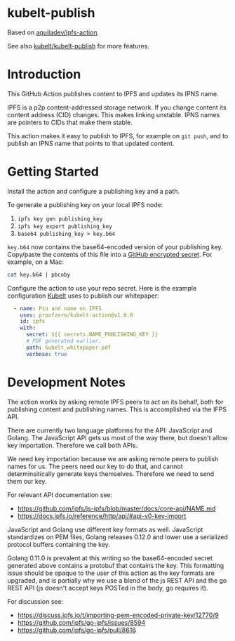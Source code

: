 # kubelt-publish

Based on [aquiladev/ipfs-action](https://github.com/aquiladev/ipfs-action/).

See also [kubelt/kubelt-publish](https://github.com/kubelt/kubelt-publish) for more features.

# Introduction

This GitHub Action publishes content to IPFS and updates its IPNS name.

IPFS is a p2p content-addressed storage network. If you change content its
content address (CID) changes. This makes linking unstable. IPNS names are
pointers to CIDs that make them stable.

This action makes it easy to publish to IPFS, for example on `git push`, and to
publish an IPNS name that points to that updated content.

# Getting Started

Install the action and configure a publishing key and a path.

To generate a publishing key on your local IPFS node:

1. `ipfs key gen publishing_key`
1. `ipfs key export publishing_key`
1. `base64 publishing_key > key.b64`

`key.b64` now contains the base64-encoded version of your publishing key.
Copy/paste the contents of this file into a [GitHub encrypted secret](https://docs.github.com/en/actions/security-guides/encrypted-secrets). For example, on a Mac:

```bash
cat key.b64 | pbcoby
```

Configure the action to use your repo secret. Here is the example configuration
[Kubelt](https://kubelt.com) uses to publish our whitepaper:

```yaml
  - name: Pin and name on IPFS
    uses: proofzero/kubelt-action@v1.0.0
    id: ipfs
    with:
      secret: ${{ secrets.NAME_PUBLISHING_KEY }}
      # PDF generated earlier.
      path: kubelt_whitepaper.pdf
      verbose: true
```

# Development Notes

The action works by asking remote IPFS peers to act on its behalf, both for
publishing content and publishing names. This is accomplished via the IFPS API.

There are currently two language platforms for the API: JavaScript and Golang.
The JavaScript API gets us most of the way there, but doesn't allow key
importation. Therefore we call both APIs.

We need key importation because we are asking remote peers to publish names for
us. The peers need our key to do that, and cannot determinsitically generate
keys themselves. Therefore we need to send them our key.

For relevant API documentation see:

- https://github.com/ipfs/js-ipfs/blob/master/docs/core-api/NAME.md
- https://docs.ipfs.io/reference/http/api/#api-v0-key-import

JavaScript and Golang use different key formats as well. JavaScript
standardizes on PEM files, Golang releases 0.12.0 and lower use a serialized
protocol buffers containing the key.

Golang 0.11.0 is prevalent at this writing so the base64-encoded secret
generated above contains a protobuf that contains the key. This formatting issue
should be opaque to the user of this action as the key formats are upgraded, and
is partially why we use a blend of the js REST API and the go REST API (js
doesn't accept keys POSTed in the body, go requires it).

For discussion see:

- https://discuss.ipfs.io/t/importing-pem-encoded-private-key/12770/9
- https://github.com/ipfs/go-ipfs/issues/8594
- https://github.com/ipfs/go-ipfs/pull/8616
